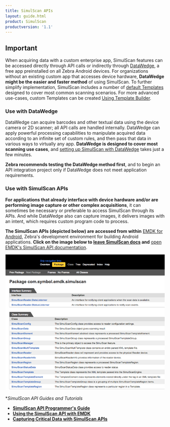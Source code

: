 ```yaml
---
title: SimulScan APIs
layout: guide.html
product: SimulScan
productversion: '1.1'
---
```

## Important
When acquiring data with a custom enterprise app, SimulScan features can be accessed directly through API calls or indirectly through [DataWedge](../../../../datawedge), a free app preinstalled on all Zebra Android devices. For organizations without an existing custom app that accesses device hardware, **DataWedge might be the easier and faster method** of using SimulScan. To further simplify implementation, SimulScan includes a number of [default Templates](../guide/setup/#usewithdatawedge) designed to cover most common scanning scenarios. For more advanced use-cases, custom Templates can be created [Using Template Builder](../guide/templatebuilder/#usingtemplatebuilder)<!--or downloaded from Zebra's library of [Pre-built Templates](../templates). Downloaded Templates can be modified as needed using Template Builder-->. 

### Use with DataWedge
DataWedge can acquire barcodes and other textual data using the device camera or 2D scanner; all API calls are handled internally. DataWedge can apply powerful processing capabilities to manipulate acquired data according to an infinite set of custom rules, and then pass that data in various ways to virtually any app. **DataWedge is designed to cover most scanning use cases**, and [setting up SimulScan with DataWedge](../guide/setup) takes just a few minutes. 

**Zebra recommends testing the DataWedge method first**, and to begin an API integration project only if DataWedge does not meet application requirements.

### Use with SimulScan APIs 
**For applications that already interface with device hardware and/or are performing image capture or other complex acquisitions**, it can sometimes be necessary or preferable to access SimulScan through its APIs. And while DataWedge also can capture images, it delivers images with an intent, which requires custom program code to process. 

**The SimulScan APIs (depicted below) are accessed from within** [EMDK for Android](../../../../emdk-for-android), Zebra's development environment for building Android applications. **Click on the image below to <u>leave SimulScan docs</u> and** [open EMDK's SimulScan API documentation](http://techdocs.zebra.com//emdk-for-android/6-0/api/reference/com/symbol/emdk/simulscan/package-summary.html).

[![img](apis.png)](http://techdocs.zebra.com//emdk-for-android/6-0/api/reference/com/symbol/emdk/simulscan/package-summary.html)

**SimulScan API Guides and Tutorials*

* **[SimulScan API Programmer's Guide](http://techdocs.zebra.com/emdk-for-android/6-3/guide/simulscan_guide/)**
* **[Using the SimulScan API with EMDK](http://techdocs.zebra.com/emdk-for-android/6-3/tutorial/tutSimulScanAPI/)**
* **[Capturing Critical Data with SimulScan APIs](http://techdocs.zebra.com/emdk-for-android/6-3/tutorial/tutSimulScanAPI/)**

<!-- 
*[Licensing](../guide/license) is required for each device using one or more apps that access SimulScan through its APIs*. 
-->